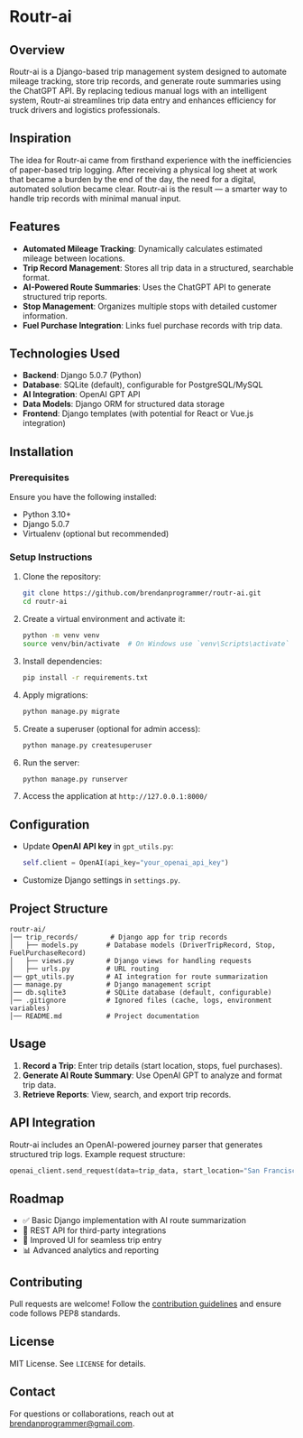 # Routr-ai

## Overview

Routr-ai is a Django-based trip management system designed to automate mileage tracking, store trip records, and generate route summaries using the ChatGPT API. By replacing tedious manual logs with an intelligent system, Routr-ai streamlines trip data entry and enhances efficiency for truck drivers and logistics professionals.

## Inspiration

The idea for Routr-ai came from firsthand experience with the inefficiencies of paper-based trip logging. After receiving a physical log sheet at work that became a burden by the end of the day, the need for a digital, automated solution became clear. Routr-ai is the result — a smarter way to handle trip records with minimal manual input.

## Features

- **Automated Mileage Tracking**: Dynamically calculates estimated mileage between locations.
- **Trip Record Management**: Stores all trip data in a structured, searchable format.
- **AI-Powered Route Summaries**: Uses the ChatGPT API to generate structured trip reports.
- **Stop Management**: Organizes multiple stops with detailed customer information.
- **Fuel Purchase Integration**: Links fuel purchase records with trip data.

## Technologies Used

- **Backend**: Django 5.0.7 (Python)
- **Database**: SQLite (default), configurable for PostgreSQL/MySQL
- **AI Integration**: OpenAI GPT API
- **Data Models**: Django ORM for structured data storage
- **Frontend**: Django templates (with potential for React or Vue.js integration)

## Installation

### Prerequisites

Ensure you have the following installed:

- Python 3.10+
- Django 5.0.7
- Virtualenv (optional but recommended)

### Setup Instructions

1. Clone the repository:
   ```sh
   git clone https://github.com/brendanprogrammer/routr-ai.git
   cd routr-ai
   ```
2. Create a virtual environment and activate it:
   ```sh
   python -m venv venv
   source venv/bin/activate  # On Windows use `venv\Scripts\activate`
   ```
3. Install dependencies:
   ```sh
   pip install -r requirements.txt
   ```
4. Apply migrations:
   ```sh
   python manage.py migrate
   ```
5. Create a superuser (optional for admin access):
   ```sh
   python manage.py createsuperuser
   ```
6. Run the server:
   ```sh
   python manage.py runserver
   ```
7. Access the application at `http://127.0.0.1:8000/`

## Configuration

- Update **OpenAI API key** in `gpt_utils.py`:
  ```python
  self.client = OpenAI(api_key="your_openai_api_key")
  ```
- Customize Django settings in `settings.py`.

## Project Structure

```
routr-ai/
│── trip_records/        # Django app for trip records
│   ├── models.py       # Database models (DriverTripRecord, Stop, FuelPurchaseRecord)
│   ├── views.py        # Django views for handling requests
│   ├── urls.py         # URL routing
│── gpt_utils.py        # AI integration for route summarization
│── manage.py           # Django management script
│── db.sqlite3          # SQLite database (default, configurable)
│── .gitignore          # Ignored files (cache, logs, environment variables)
│── README.md           # Project documentation
```

## Usage

1. **Record a Trip**: Enter trip details (start location, stops, fuel purchases).
2. **Generate AI Route Summary**: Use OpenAI GPT to analyze and format trip data.
3. **Retrieve Reports**: View, search, and export trip records.

## API Integration

Routr-ai includes an OpenAI-powered journey parser that generates structured trip logs. Example request structure:

```python
openai_client.send_request(data=trip_data, start_location="San Francisco", ending_location="Los Angeles")
```

## Roadmap

- ✅ Basic Django implementation with AI route summarization
- 🚧 REST API for third-party integrations
- 🎨 Improved UI for seamless trip entry
- 📊 Advanced analytics and reporting

## Contributing

Pull requests are welcome! Follow the [contribution guidelines](CONTRIBUTING.md) and ensure code follows PEP8 standards.

## License

MIT License. See `LICENSE` for details.

## Contact

For questions or collaborations, reach out at brendanprogrammer@gmail.com.
